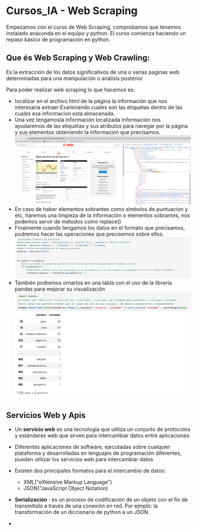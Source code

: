 # Cursos_IA - Web Scraping

Empezamos con el curso de Web Scraping, comprobamos que tenemos instalado anaconda en el equipo y python.
El curso comienza haciendo un repaso básico de programación en python. 

## Que és Web Scraping y Web Crawling:
Es la extracción de los datos significativos de una o varias paginas web determinadas para una manipulación o análisis posterior

Para poder realizar web scraping lo que hacemos es:

- localizar en el archivo html de la página la información que nos interesaría extraer.Examinando cuales son las etiquetas dentro de las cuales esa informacion está almacenada. 
- Una vez tengamosla información localizada información nos ayudaremos de las etiquetas y sus atributos para navegar por la página y sus elementos obteniendo la información que precisamos.
![Examinacion de html y busqueda de etiquetas](/images/localizacion_etiquetas.png)
- En caso de haber elementos sobrantes como simbolos de puntuacion y etc, haremos una limpieza de la información o elementos sobrantes, nos podemos servir de métodos como replace()
- Finalmente cuando tengamos los datos en el formato que precisamos, podremos hacer las operaciones que precisemos sobre ellos.
![](/images/img3.png)
- También podremos ornarlos en una tabla con el uso de la librería pandas para mejorar su visualización 
![Tabla para visualizar las palabras mas empleadas en un discurso](/images/salida_pantalla_extraccion_texto.png)

## Servicios Web y Apis

- Un **servicio web** es una tecnologia que utiliza un conjunto de protocolos y estándares web que sirven para intercambiar datos entre aplicaciones
- Diferentes aplicaciones de software, ejecutadas sobre cualquier plataforma y desarrolladas en lenguajes de programación diferentes, pueden utilizar los servicios web para intercambiar datos
- Existen dos principales formatos para el intercambio de datos:
    - XML("eXtensive Markup Language")
    - JSON("JavaScript Object Notation)

- **Serialización** : es un proceso de codificación de un objeto con el fin de transmitislo a través de una conexión en red. Por ejmplo: la transformación de un diccionario de python a un JSON.
- 